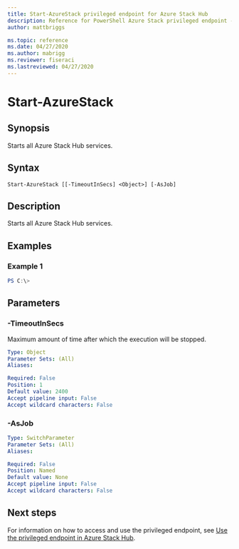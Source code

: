```yaml
---
title: Start-AzureStack privileged endpoint for Azure Stack Hub
description: Reference for PowerShell Azure Stack privileged endpoint - Start-AzureStack
author: mattbriggs

ms.topic: reference
ms.date: 04/27/2020
ms.author: mabrigg
ms.reviewer: fiseraci
ms.lastreviewed: 04/27/2020
---
```


# Start-AzureStack

## Synopsis
Starts all Azure Stack Hub services.

## Syntax

```
Start-AzureStack [[-TimeoutInSecs] <Object>] [-AsJob]
```

## Description
Starts all Azure Stack Hub services.

## Examples

### Example 1
```powershell
PS C:\> 
```



## Parameters

### -TimeoutInSecs
Maximum amount of time after which the execution will be stopped.

```yaml
Type: Object
Parameter Sets: (All)
Aliases:

Required: False
Position: 1
Default value: 2400
Accept pipeline input: False
Accept wildcard characters: False
```

### -AsJob


```yaml
Type: SwitchParameter
Parameter Sets: (All)
Aliases:

Required: False
Position: Named
Default value: None
Accept pipeline input: False
Accept wildcard characters: False
```

## Next steps

For information on how to access and use the privileged endpoint, see [Use the privileged endpoint in Azure Stack Hub](https://docs.microsoft.com/azure-stack/operator/azure-stack-monitor-update).